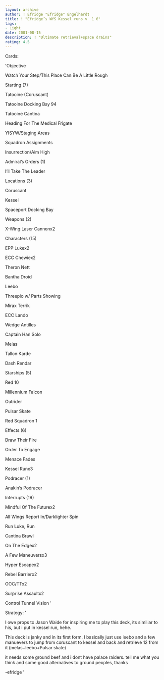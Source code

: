 ```yaml
---
layout: archive
author: ! Efridge "Efridge" Engelhardt
title: ! "Efridge’s WYS Kessel runs v  1 0"
tags:
- Light
date: 2001-08-15
description: ! "Ultimate retrieval+space drains"
rating: 4.5
---
```

Cards: 

'Objective

Watch Your Step/This Place Can Be A Little Rough


Starting (7)

Tatooine (Coruscant)

Tatooine Docking Bay 94

Tatooine Cantina

Heading For The Medical Frigate

YISYW/Staging Areas

Squadron Assignments

Insurrection/Aim High


Admiral’s Orders (1)

I’ll Take The Leader


Locations (3)

Coruscant

Kessel

Spaceport Docking Bay


Weapons (2)

X-Wing Laser Cannonx2


Characters (15)

EPP Lukex2

ECC Chewiex2

Theron Nett

Bantha Droid

Leebo

Threepio w/ Parts Showing

Mirax Terrik

ECC Lando

Wedge Antilles

Captain Han Solo

Melas

Tallon Karde

Dash Rendar


Starships (5)

Red 10

Millennium Falcon

Outrider

Pulsar Skate

Red Squadron 1


Effects (6)

Draw Their Fire

Order To Engage

Menace Fades

Kessel Runx3


Podracer (1)

Anakin’s Podracer


Interrupts (19)

Mindful Of The Futurex2

All Wings Report In/Darklighter Spin

Run Luke, Run

Cantina Brawl

On The Edgex2

A Few Maneuversx3

Hyper Escapex2

Rebel Barrierx2

OOC/TTx2

Surprise Assaultx2

Control Tunnel Vision '

Strategy: '

I owe props to Jason Waide for inspiring me to play this deck, its similiar to his, but i put in kessel run, hehe.


This deck is janky and in its first form. I basically just use leebo and a few manuevers to jump from coruscant to kessel and back and retrieve 12 from it (melas+leebo+Pulsar skate)


it needs some ground beef and i dont have palace raiders. tell me what you think and some good alternatives to ground peoples, thanks


-efridge '